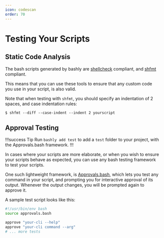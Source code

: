```yaml
---
icon: codescan
order: 70
---
```


# Testing Your Scripts

## Static Code Analysis

The bash scripts generated by bashly are
[shellcheck](https://github.com/koalaman/shellcheck#readme) compliant, and
[shfmt](https://github.com/mvdan/sh) compliant.

This means that you can use these tools to ensure that any custom code you
use in your script, is also valid.

Note that when testing with `shfmt`, you should specify an indentation of 2
spaces, and case indentation rules:

```
$ shfmt --diff --case-indent --indent 2 yourscript
```

## Approval Testing

!!!success Tip
Run `bashly add test` to add a `test` folder to your project, with the 
Approvals.bash framework.
!!!

In cases where your scripts are more elaborate, or when you wish to ensure
your scripts behave as expected, you can use any bash testing framework to test
your scripts.

One such lightweight framework, is
[Approvals.bash](https://github.com/dannyben/approvals.bash#readme), which lets
you test any command in your script, and prompting you for interactive approval
of its output. Whenever the output changes, you will be prompted again to approve it.

A sample test script looks like this:

```bash
#!/usr/bin/env bash
source approvals.bash

approve "your-cli --help"
approve "your-cli command --arg"
# ... more tests
```

